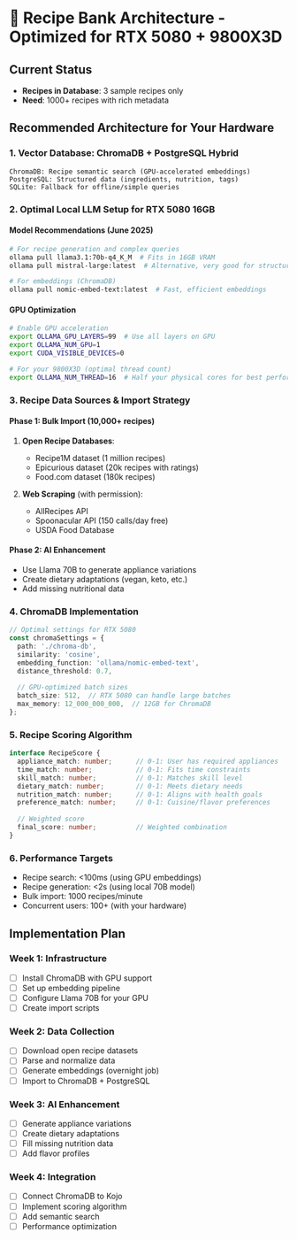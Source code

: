 # 🍳 Recipe Bank Architecture - Optimized for RTX 5080 + 9800X3D

## Current Status
- **Recipes in Database**: 3 sample recipes only
- **Need**: 1000+ recipes with rich metadata

## Recommended Architecture for Your Hardware

### 1. Vector Database: ChromaDB + PostgreSQL Hybrid
```
ChromaDB: Recipe semantic search (GPU-accelerated embeddings)
PostgreSQL: Structured data (ingredients, nutrition, tags)
SQLite: Fallback for offline/simple queries
```

### 2. Optimal Local LLM Setup for RTX 5080 16GB

#### Model Recommendations (June 2025)
```bash
# For recipe generation and complex queries
ollama pull llama3.1:70b-q4_K_M  # Fits in 16GB VRAM
ollama pull mistral-large:latest  # Alternative, very good for structured data

# For embeddings (ChromaDB)
ollama pull nomic-embed-text:latest  # Fast, efficient embeddings
```

#### GPU Optimization
```bash
# Enable GPU acceleration
export OLLAMA_GPU_LAYERS=99  # Use all layers on GPU
export OLLAMA_NUM_GPU=1
export CUDA_VISIBLE_DEVICES=0

# For your 9800X3D (optimal thread count)
export OLLAMA_NUM_THREAD=16  # Half your physical cores for best performance
```

### 3. Recipe Data Sources & Import Strategy

#### Phase 1: Bulk Import (10,000+ recipes)
1. **Open Recipe Databases**:
   - Recipe1M dataset (1 million recipes)
   - Epicurious dataset (20k recipes with ratings)
   - Food.com dataset (180k recipes)

2. **Web Scraping** (with permission):
   - AllRecipes API
   - Spoonacular API (150 calls/day free)
   - USDA Food Database

#### Phase 2: AI Enhancement
- Use Llama 70B to generate appliance variations
- Create dietary adaptations (vegan, keto, etc.)
- Add missing nutritional data

### 4. ChromaDB Implementation

```typescript
// Optimal settings for RTX 5080
const chromaSettings = {
  path: './chroma-db',
  similarity: 'cosine',
  embedding_function: 'ollama/nomic-embed-text',
  distance_threshold: 0.7,
  
  // GPU-optimized batch sizes
  batch_size: 512,  // RTX 5080 can handle large batches
  max_memory: 12_000_000_000,  // 12GB for ChromaDB
};
```

### 5. Recipe Scoring Algorithm

```typescript
interface RecipeScore {
  appliance_match: number;      // 0-1: User has required appliances
  time_match: number;           // 0-1: Fits time constraints  
  skill_match: number;          // 0-1: Matches skill level
  dietary_match: number;        // 0-1: Meets dietary needs
  nutrition_match: number;      // 0-1: Aligns with health goals
  preference_match: number;     // 0-1: Cuisine/flavor preferences
  
  // Weighted score
  final_score: number;          // Weighted combination
}
```

### 6. Performance Targets
- Recipe search: <100ms (using GPU embeddings)
- Recipe generation: <2s (using local 70B model)
- Bulk import: 1000 recipes/minute
- Concurrent users: 100+ (with your hardware)

## Implementation Plan

### Week 1: Infrastructure
- [ ] Install ChromaDB with GPU support
- [ ] Set up embedding pipeline
- [ ] Configure Llama 70B for your GPU
- [ ] Create import scripts

### Week 2: Data Collection
- [ ] Download open recipe datasets
- [ ] Parse and normalize data
- [ ] Generate embeddings (overnight job)
- [ ] Import to ChromaDB + PostgreSQL

### Week 3: AI Enhancement
- [ ] Generate appliance variations
- [ ] Create dietary adaptations
- [ ] Fill missing nutrition data
- [ ] Add flavor profiles

### Week 4: Integration
- [ ] Connect ChromaDB to Kojo
- [ ] Implement scoring algorithm
- [ ] Add semantic search
- [ ] Performance optimization 